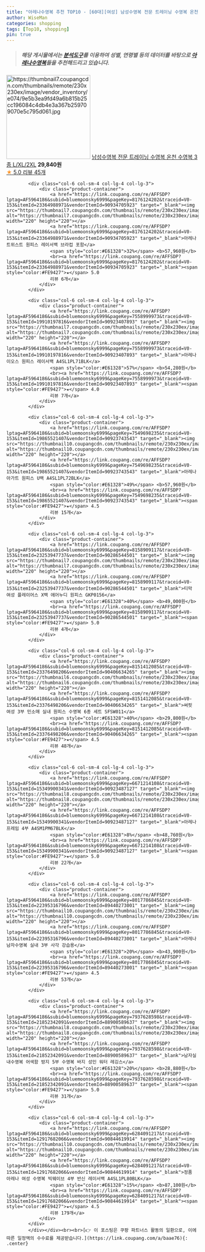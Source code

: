 ```yaml
---
title: "아레나수영복 추천 TOP10 - [60대][여성] 남성수영복 전문 트레이닝 수영복 온천 수영복 3종 L/XL/2XL"
author: WiseMan
categories: shopping
tags: [Top10, shopping]
pin: true
---
```


> ##### 해당 게시물에서는 [**분석도구**](https://itemscout.io/)를 이용하여 **성별**, **연령별** 등의 데이터를 바탕으로 [**아레나수영복**](https://link.coupang.com/a/baae76)들을 추천해드리고 있습니다.
<div class="container"><div class="row">
            <div class="col-6 col-sm-4 col-lg-4 col-lg-3">
                <div class="product-container">
                    <a href="https://link.coupang.com/re/AFFSDP?lptag=AF5964186&subid=bluemoonsky6999&pageKey=7937316845&traceid=V0-153&itemId=21850813283&vendorItemId=88899067840" target="_blank"><img src="https://thumbnail7.coupangcdn.com/thumbnails/remote/230x230ex/image/vendor_inventory/e074/9e5b3ea9fd49a6b815b25cc196084c4db4e3a367b259709070e5c795d061.jpg" alt="https://thumbnail7.coupangcdn.com/thumbnails/remote/230x230ex/image/vendor_inventory/e074/9e5b3ea9fd49a6b815b25cc196084c4db4e3a367b259709070e5c795d061.jpg" width="220" height="220"></a>
                    <a href="https://link.coupang.com/re/AFFSDP?lptag=AF5964186&subid=bluemoonsky6999&pageKey=7937316845&traceid=V0-153&itemId=21850813283&vendorItemId=88899067840" target="_blank">남성수영복 전문 트레이닝 수영복 온천 수영복 3종 L/XL/2XL</a>
                    <span style="color:#E61328"></span> <b>29,840원</b>
                    <br><a href="https://link.coupang.com/re/AFFSDP?lptag=AF5964186&subid=bluemoonsky6999&pageKey=7937316845&traceid=V0-153&itemId=21850813283&vendorItemId=88899067840" target="_blank"><span style="color:#FE9427">★</span> 5.0
                    리뷰 45개</a>
                </div>
            </div>
            
            <div class="col-6 col-sm-4 col-lg-4 col-lg-3">
                <div class="product-container">
                    <a href="https://link.coupang.com/re/AFFSDP?lptag=AF5964186&subid=bluemoonsky6999&pageKey=8176124202&traceid=V0-153&itemId=23364988971&vendorItemId=90934705923" target="_blank"><img src="https://thumbnail7.coupangcdn.com/thumbnails/remote/230x230ex/image/vendor_inventory/36a5/e3a6ddd8f14dda8e00e57e58fb33edbc0aa1c2ac6588eaa95fcc24dcfce6.jpg" alt="https://thumbnail7.coupangcdn.com/thumbnails/remote/230x230ex/image/vendor_inventory/36a5/e3a6ddd8f14dda8e00e57e58fb33edbc0aa1c2ac6588eaa95fcc24dcfce6.jpg" width="220" height="220"></a>
                    <a href="https://link.coupang.com/re/AFFSDP?lptag=AF5964186&subid=bluemoonsky6999&pageKey=8176124202&traceid=V0-153&itemId=23364988971&vendorItemId=90934705923" target="_blank">아레나 트위스트 원피스 레이서백 브라컵 포함</a>
                    <span style="color:#E61328">32%</span> <b>57,960원</b>
                    <br><a href="https://link.coupang.com/re/AFFSDP?lptag=AF5964186&subid=bluemoonsky6999&pageKey=8176124202&traceid=V0-153&itemId=23364988971&vendorItemId=90934705923" target="_blank"><span style="color:#FE9427">★</span> 5.0
                    리뷰 6개</a>
                </div>
            </div>
            
            <div class="col-6 col-sm-4 col-lg-4 col-lg-3">
                <div class="product-container">
                    <a href="https://link.coupang.com/re/AFFSDP?lptag=AF5964186&subid=bluemoonsky6999&pageKey=7558999973&traceid=V0-153&itemId=19910197816&vendorItemId=90923407893" target="_blank"><img src="https://thumbnail7.coupangcdn.com/thumbnails/remote/230x230ex/image/vendor_inventory/d362/5200d70b8a44149ff85531e5a3a719e40de4ca74d62fc721f59911e811c1.jpg" alt="https://thumbnail7.coupangcdn.com/thumbnails/remote/230x230ex/image/vendor_inventory/d362/5200d70b8a44149ff85531e5a3a719e40de4ca74d62fc721f59911e811c1.jpg" width="220" height="220"></a>
                    <a href="https://link.coupang.com/re/AFFSDP?lptag=AF5964186&subid=bluemoonsky6999&pageKey=7558999973&traceid=V0-153&itemId=19910197816&vendorItemId=90923407893" target="_blank">아레나 이오스 원피스 레이서백 A4SL1PL71BLK</a>
                    <span style="color:#E61328">57%</span> <b>54,280원</b>
                    <br><a href="https://link.coupang.com/re/AFFSDP?lptag=AF5964186&subid=bluemoonsky6999&pageKey=7558999973&traceid=V0-153&itemId=19910197816&vendorItemId=90923407893" target="_blank"><span style="color:#FE9427">★</span> 4.0
                    리뷰 7개</a>
                </div>
            </div>
            
            <div class="col-6 col-sm-4 col-lg-4 col-lg-3">
                <div class="product-container">
                    <a href="https://link.coupang.com/re/AFFSDP?lptag=AF5964186&subid=bluemoonsky6999&pageKey=7549698235&traceid=V0-153&itemId=19865521407&vendorItemId=90923743543" target="_blank"><img src="https://thumbnail10.coupangcdn.com/thumbnails/remote/230x230ex/image/vendor_inventory/27b7/e6b51cd6817089db1df01f7ebeb53eed3b646cad86052b7ef787cef92d2a.jpg" alt="https://thumbnail10.coupangcdn.com/thumbnails/remote/230x230ex/image/vendor_inventory/27b7/e6b51cd6817089db1df01f7ebeb53eed3b646cad86052b7ef787cef92d2a.jpg" width="220" height="220"></a>
                    <a href="https://link.coupang.com/re/AFFSDP?lptag=AF5964186&subid=bluemoonsky6999&pageKey=7549698235&traceid=V0-153&itemId=19865521407&vendorItemId=90923743543" target="_blank">아레나 아가트 원피스 U백 A4SL1PL72BLK</a>
                    <span style="color:#E61328">49%</span> <b>57,960원</b>
                    <br><a href="https://link.coupang.com/re/AFFSDP?lptag=AF5964186&subid=bluemoonsky6999&pageKey=7549698235&traceid=V0-153&itemId=19865521407&vendorItemId=90923743543" target="_blank"><span style="color:#FE9427">★</span> 4.5
                    리뷰 15개</a>
                </div>
            </div>
            
            <div class="col-6 col-sm-4 col-lg-4 col-lg-3">
                <div class="product-container">
                    <a href="https://link.coupang.com/re/AFFSDP?lptag=AF5964186&subid=bluemoonsky6999&pageKey=8158909117&traceid=V0-153&itemId=23253947737&vendorItemId=90286544501" target="_blank"><img src="https://thumbnail7.coupangcdn.com/thumbnails/remote/230x230ex/image/vendor_inventory/356b/9a5fa19165e1cce1d9781883667b1f404544ab5bc2888d5188cbdf50aef0.jpg" alt="https://thumbnail7.coupangcdn.com/thumbnails/remote/230x230ex/image/vendor_inventory/356b/9a5fa19165e1cce1d9781883667b1f404544ab5bc2888d5188cbdf50aef0.jpg" width="220" height="220"></a>
                    <a href="https://link.coupang.com/re/AFFSDP?lptag=AF5964186&subid=bluemoonsky6999&pageKey=8158909117&traceid=V0-153&itemId=23253947737&vendorItemId=90286544501" target="_blank">티막 여성 플레이어스 X백 에어누디 원피스 GKP0156</a>
                    <span style="color:#E61328">40%</span> <b>49,000원</b>
                    <br><a href="https://link.coupang.com/re/AFFSDP?lptag=AF5964186&subid=bluemoonsky6999&pageKey=8158909117&traceid=V0-153&itemId=23253947737&vendorItemId=90286544501" target="_blank"><span style="color:#FE9427">★</span> 5.0
                    리뷰 4개</a>
                </div>
            </div>
            
            <div class="col-6 col-sm-4 col-lg-4 col-lg-3">
                <div class="product-container">
                    <a href="https://link.coupang.com/re/AFFSDP?lptag=AF5964186&subid=bluemoonsky6999&pageKey=8151412085&traceid=V0-153&itemId=23376498206&vendorItemId=90406634265" target="_blank"><img src="https://thumbnail6.coupangcdn.com/thumbnails/remote/230x230ex/image/vendor_inventory/66f7/f3da12b8a65c478ed642564a0574732d3c6e599905e22da0261c8910110d.png" alt="https://thumbnail6.coupangcdn.com/thumbnails/remote/230x230ex/image/vendor_inventory/66f7/f3da12b8a65c478ed642564a0574732d3c6e599905e22da0261c8910110d.png" width="220" height="220"></a>
                    <a href="https://link.coupang.com/re/AFFSDP?lptag=AF5964186&subid=bluemoonsky6999&pageKey=8151412085&traceid=V0-153&itemId=23376498206&vendorItemId=90406634265" target="_blank">써핏 여성 3부 민소매 실내 원피스 수영복 6종 세트 SFSW011</a>
                    <span style="color:#E61328">40%</span> <b>29,800원</b>
                    <br><a href="https://link.coupang.com/re/AFFSDP?lptag=AF5964186&subid=bluemoonsky6999&pageKey=8151412085&traceid=V0-153&itemId=23376498206&vendorItemId=90406634265" target="_blank"><span style="color:#FE9427">★</span> 4.5
                    리뷰 48개</a>
                </div>
            </div>
            
            <div class="col-6 col-sm-4 col-lg-4 col-lg-3">
                <div class="product-container">
                    <a href="https://link.coupang.com/re/AFFSDP?lptag=AF5964186&subid=bluemoonsky6999&pageKey=6671214108&traceid=V0-153&itemId=15349900341&vendorItemId=90923487127" target="_blank"><img src="https://thumbnail8.coupangcdn.com/thumbnails/remote/230x230ex/image/vendor_inventory/48c0/c875d26d0c4b5a078f016ed8b240abc62e83ba9a1d8a2a1f753532bc01ff.jpg" alt="https://thumbnail8.coupangcdn.com/thumbnails/remote/230x230ex/image/vendor_inventory/48c0/c875d26d0c4b5a078f016ed8b240abc62e83ba9a1d8a2a1f753532bc01ff.jpg" width="220" height="220"></a>
                    <a href="https://link.coupang.com/re/AFFSDP?lptag=AF5964186&subid=bluemoonsky6999&pageKey=6671214108&traceid=V0-153&itemId=15349900341&vendorItemId=90923487127" target="_blank">아레나 프레임 4부 A4SM1PM67BLK</a>
                    <span style="color:#E61328">8%</span> <b>48,760원</b>
                    <br><a href="https://link.coupang.com/re/AFFSDP?lptag=AF5964186&subid=bluemoonsky6999&pageKey=6671214108&traceid=V0-153&itemId=15349900341&vendorItemId=90923487127" target="_blank"><span style="color:#FE9427">★</span> 5.0
                    리뷰 22개</a>
                </div>
            </div>
            
            <div class="col-6 col-sm-4 col-lg-4 col-lg-3">
                <div class="product-container">
                    <a href="https://link.coupang.com/re/AFFSDP?lptag=AF5964186&subid=bluemoonsky6999&pageKey=8017786845&traceid=V0-153&itemId=22395316796&vendorItemId=89440273001" target="_blank"><img src="https://thumbnail10.coupangcdn.com/thumbnails/remote/230x230ex/image/0820_amir_esrgan_inf80k_batch_1_max3k/e2fb/850f87a19a3097730eb972bcbda1b33cf6df4305904ace0cf2b388a8e82d.jpg" alt="https://thumbnail10.coupangcdn.com/thumbnails/remote/230x230ex/image/0820_amir_esrgan_inf80k_batch_1_max3k/e2fb/850f87a19a3097730eb972bcbda1b33cf6df4305904ace0cf2b388a8e82d.jpg" width="220" height="220"></a>
                    <a href="https://link.coupang.com/re/AFFSDP?lptag=AF5964186&subid=bluemoonsky6999&pageKey=8017786845&traceid=V0-153&itemId=22395316796&vendorItemId=89440273001" target="_blank">아레나 남자수영복 실내 3부 사각 강습용</a>
                    <span style="color:#E61328">20%</span> <b>43,900원</b>
                    <br><a href="https://link.coupang.com/re/AFFSDP?lptag=AF5964186&subid=bluemoonsky6999&pageKey=8017786845&traceid=V0-153&itemId=22395316796&vendorItemId=89440273001" target="_blank"><span style="color:#FE9427">★</span> 4.5
                    리뷰 53개</a>
                </div>
            </div>
            
            <div class="col-6 col-sm-4 col-lg-4 col-lg-3">
                <div class="product-container">
                    <a href="https://link.coupang.com/re/AFFSDP?lptag=AF5964186&subid=bluemoonsky6999&pageKey=7937628598&traceid=V0-153&itemId=21852342091&vendorItemId=88900589637" target="_blank"><img src="https://thumbnail8.coupangcdn.com/thumbnails/remote/230x230ex/image/vendor_inventory/69e4/9cdbf371766bf02ac5909bb38e1a88fc79b1a2724dfa78f6df0dbda8a2d7.jpg" alt="https://thumbnail8.coupangcdn.com/thumbnails/remote/230x230ex/image/vendor_inventory/69e4/9cdbf371766bf02ac5909bb38e1a88fc79b1a2724dfa78f6df0dbda8a2d7.jpg" width="220" height="220"></a>
                    <a href="https://link.coupang.com/re/AFFSDP?lptag=AF5964186&subid=bluemoonsky6999&pageKey=7937628598&traceid=V0-153&itemId=21852342091&vendorItemId=88900589637" target="_blank">남자실내수영복 어색함 방지 5부 수영복 바지 성인 워터 레깅스</a>
                    <span style="color:#E61328">20%</span> <b>28,880원</b>
                    <br><a href="https://link.coupang.com/re/AFFSDP?lptag=AF5964186&subid=bluemoonsky6999&pageKey=7937628598&traceid=V0-153&itemId=21852342091&vendorItemId=88900589637" target="_blank"><span style="color:#FE9427">★</span> 5.0
                    리뷰 31개</a>
                </div>
            </div>
            
            <div class="col-6 col-sm-4 col-lg-4 col-lg-3">
                <div class="product-container">
                    <a href="https://link.coupang.com/re/AFFSDP?lptag=AF5964186&subid=bluemoonsky6999&pageKey=6284091217&traceid=V0-153&itemId=12917682066&vendorItemId=90844619914" target="_blank"><img src="https://thumbnail10.coupangcdn.com/thumbnails/remote/230x230ex/image/vendor_inventory/8170/6cf3315082c93d5ea5882b76499147496122a8f0cf9ed035a8f6213091d0.jpg" alt="https://thumbnail10.coupangcdn.com/thumbnails/remote/230x230ex/image/vendor_inventory/8170/6cf3315082c93d5ea5882b76499147496122a8f0cf9ed035a8f6213091d0.jpg" width="220" height="220"></a>
                    <a href="https://link.coupang.com/re/AFFSDP?lptag=AF5964186&subid=bluemoonsky6999&pageKey=6284091217&traceid=V0-153&itemId=12917682066&vendorItemId=90844619914" target="_blank">정품 아레나 여성 수영복 빅웨이브 4부 반신 레이서백 A4SL1PL80BLK</a>
                    <span style="color:#E61328">15%</span> <b>87,100원</b>
                    <br><a href="https://link.coupang.com/re/AFFSDP?lptag=AF5964186&subid=bluemoonsky6999&pageKey=6284091217&traceid=V0-153&itemId=12917682066&vendorItemId=90844619914" target="_blank"><span style="color:#FE9427">★</span> 4.5
                    리뷰 179개</a>
                </div>
            </div>
            </div></div><br><br>[👉 이 포스팅은 쿠팡 파트너스 활동의 일환으로, 이에 따른 일정액의 수수료를 제공받습니다.](https://link.coupang.com/a/baae76){: .center}